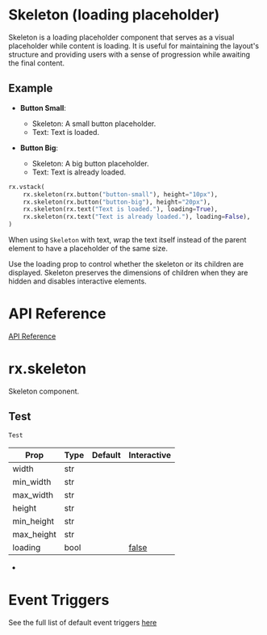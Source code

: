 # Skeleton (loading placeholder)
Skeleton is a loading placeholder component that serves as a visual placeholder while content is loading. It is useful for maintaining the layout's structure and providing users with a sense of progression while awaiting the final content.

## Example

- **Button Small**:
  - Skeleton: A small button placeholder.
  - Text: Text is loaded.

- **Button Big**:
  - Skeleton: A big button placeholder.
  - Text: Text is already loaded.

```python
rx.vstack(
    rx.skeleton(rx.button("button-small"), height="10px"),
    rx.skeleton(rx.button("button-big"), height="20px"),
    rx.skeleton(rx.text("Text is loaded."), loading=True),
    rx.skeleton(rx.text("Text is already loaded."), loading=False),
)
```

When using `Skeleton` with text, wrap the text itself instead of the parent element to have a placeholder of the same size.

Use the loading prop to control whether the skeleton or its children are displayed. Skeleton preserves the dimensions of children when they are hidden and disables interactive elements.

# API Reference

[API Reference](https://reflex.dev/docs/library/other/skeleton/#rx.skeleton)

# rx.skeleton

Skeleton component.

## Test

```python
Test
```

Prop | Type | Default | Interactive
--- | --- | --- | ---
width | str |  | 
min_width | str |  | 
max_width | str |  | 
height | str |  | 
min_height | str |  | 
max_height | str |  | 
loading | bool |  | [false](#)

-

# Event Triggers

See the full list of default event triggers [here](https://reflex.dev/docs/api-reference/event-triggers/)